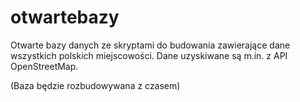 # otwartebazy
Otwarte bazy danych ze skryptami do budowania zawierające dane wszystkich polskich miejscowości. Dane uzyskiwane są m.in. z API OpenStreetMap.

(Baza będzie rozbudowywana z czasem)
